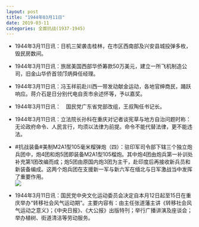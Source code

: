 ```yaml
---
layout: post
title: "1944年03月11日"
date: 2019-03-11
categories: 全面抗战(1937-1945)
---
```


<meta name="referrer" content="no-referrer" />

- 1944年3月11日讯：日机三架袭击桂林，在市区西南部及兴安县城投弹多枚，毁民房数间。 

- 1944年3月11日讯：旅居美国西部华侨筹款50万美元，建立一所飞机制造公司，旧金山华侨首领邝炳舜任经理。 

- 1944年3月11日讯：冯玉祥前赴川西一带发动献金运动，各地官绅商民，踊跃响应。蒋介石是日分别代电自贡市余述怀等，予以嘉奖。 

- 1944年3月11日讯：　国民党广东省党部改组，王叔陶任书记长。 

- 1944年3月11日讯：立法院长孙科在重庆对记者谈宪草与地方自治问题时称：无论政府命令、人民言行，均须以法律为前提。命令不能代替法律，更不能违法。 

- #抗战装备#美制M2A1型105毫米榴弹炮（四）：驻印军司令部下辖三个独立炮兵团中，炮4团和炮5团即装备M2A1型105榴炮。其中炮4团由炮兵第一补训处补充第1团改编而成；炮5团由原国内炮3团为主干，赴印度后再接收新兵员和新装备编成。这两个炮兵团在支援新一军与新六军在缅北与日军激战当中发挥了重要作用。 <br/><img src="https://wx1.sinaimg.cn/large/aca367d8ly1g0ymive5x1j207h1boq9i.jpg" />

- 1944年3月11日讯：国民党中央文化运动委员会决定自本月12日起至15日在重庆举办“转移社会风气运动期”。主要内容有：由主任张道藩主讲《转移社会风气运动之意义》；《中央日报》、《大公报》出版特刊；举行广播讲演及座谈会；举办植树、街道清洁等劳动服务。 

